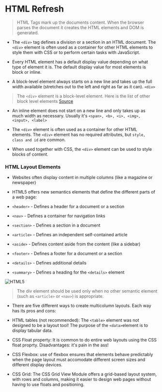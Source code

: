 # HTML Refresh

> HTML Tags mark up the documents content. When the browser parses the document it creates the HTML elements and DOM is generated.

* The `<div>` tag defines a division or a section in an HTML document. The `<div>` element is often used as a container for other HTML elements to style them with CSS or to perform certain tasks with JavaScript.

* Every HTML element has a default display value depending on what type of element it is. The default display value for most elements is block or inline.

* A block-level element always starts on a new line and takes up the full width available (stretches out to the left and right as far as it can). `<div>`

> The `<div>` element is a block-level element. Here is the list of other block level elements [Source](https://www.w3schools.com/html/html_blocks.asp)

* An inline element does not start on a new line and only takes up as much width as necessary. Usually it's `<span>, <b>, <i>, <img>, <input>, <label>`

* The `<div>` element is often used as a container for other HTML elements. The `<div>` element has no required attributes, but `style, class and id` are common.

* When used together with CSS, the `<div>` element can be used to style blocks of content.

### HTML Layout Elements

* Websites often display content in multiple columns (like a magazine or newspaper)

* HTML5 offers new semantics elements that define the different parts of a web page:

* `<header>` - Defines a header for a document or a section
* `<nav>` - Defines a container for navigation links
* `<section>` - Defines a section in a document
* `<article>` - Defines an independent self-contained article
* `<aside>` - Defines content aside from the content (like a sidebar)
* `<footer>` - Defines a footer for a document or a section
* `<details>` - Defines additional details
* `<summary>` - Defines a heading for the `<details>` element

![HTML5](https://www.w3schools.com/html/img_sem_elements.gif)

> The div element should be used only when no other semantic element (such as `<article>` or `<nav>`) is appropriate. 

* There are five different ways to create multicolumn layouts. Each way has its pros and cons:

* HTML tables (not recommended): The `<table>` element was not designed to be a layout tool! The purpose of the `<data>`element is to display tabular data.
* CSS Float property: It is common to do entire web layouts using the CSS float proprty. Disadvantages: it's pain in the ass!
* CSS Flexbox: use of flexbox ensures that elements behave predictably when the page layout must accomodate different screen sizes and different display devices.
* CSS Grid: The CSS Grid View Module offers a grid-based layout system, with rows and columns, making it easier to design web pages without having to use floats and positioning.

